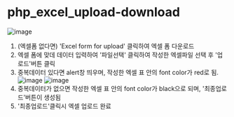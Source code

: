 # php_excel_upload-download

![image](https://github.com/user-attachments/assets/7859716c-5400-474e-b7e0-38ddd9bb3c0e)

1. (엑셀폼 없다면) 'Excel form for upload' 클릭하여 엑셀 폼 다운로드
2. 엑셀 폼에 맞데 데이터 입력하여 '파일선택' 클릭하여 작성한 엑셀파일 선택 후 '업로드'버튼 클릭
3. 중복데이터 있다면 alert창 띄우며, 작성한 엑셀 표 안의 font color가 red로 됨.
![image](https://github.com/user-attachments/assets/b09d3741-b520-4a45-9d68-2493f78c6cde)
![image](https://github.com/user-attachments/assets/53e1b7e2-0bf0-4033-a67d-75c855c38c92)
4. 중복데이터가 없으면 작성한 엑셀 표 안의 font color가 black으로 되며, '최종업로드'버튼이 생성됨
5. '최종업로드'클릭시 엑셀 업로드 완료
